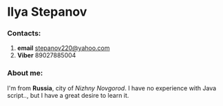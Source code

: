
# Ilya Stepanov

### Contacts:
1. **email**  stepanov220@yahoo.com
2. **Viber**  89027885004
### About me:
I'm from **Russia**, city of _Nizhny Novgorod_. 
I have no experience with Java script.., but I have a great desire to learn it.
